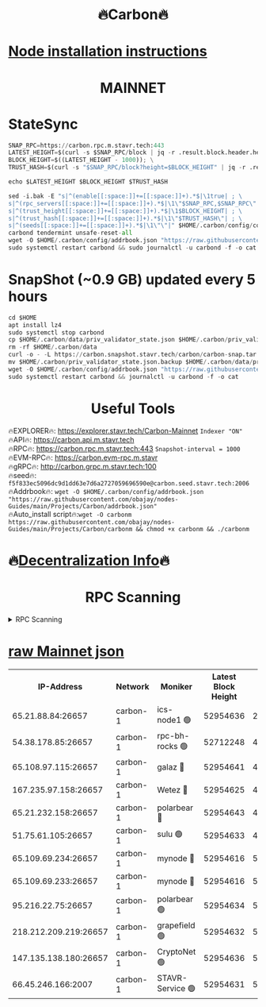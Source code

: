 <h1 align="center"> 🔥Carbon🔥</h1>

[Node installation instructions](https://github.com/obajay/nodes-Guides/tree/main/Projects/Carbon)
=
<h1 align="center"> MAINNET</h1>

# StateSync
```python
SNAP_RPC=https://carbon.rpc.m.stavr.tech:443
LATEST_HEIGHT=$(curl -s $SNAP_RPC/block | jq -r .result.block.header.height); \
BLOCK_HEIGHT=$((LATEST_HEIGHT - 1000)); \
TRUST_HASH=$(curl -s "$SNAP_RPC/block?height=$BLOCK_HEIGHT" | jq -r .result.block_id.hash)

echo $LATEST_HEIGHT $BLOCK_HEIGHT $TRUST_HASH

sed -i.bak -E "s|^(enable[[:space:]]+=[[:space:]]+).*$|\1true| ; \
s|^(rpc_servers[[:space:]]+=[[:space:]]+).*$|\1\"$SNAP_RPC,$SNAP_RPC\"| ; \
s|^(trust_height[[:space:]]+=[[:space:]]+).*$|\1$BLOCK_HEIGHT| ; \
s|^(trust_hash[[:space:]]+=[[:space:]]+).*$|\1\"$TRUST_HASH\"| ; \
s|^(seeds[[:space:]]+=[[:space:]]+).*$|\1\"\"|" $HOME/.carbon/config/config.toml
carbond tendermint unsafe-reset-all
wget -O $HOME/.carbon/config/addrbook.json "https://raw.githubusercontent.com/obajay/nodes-Guides/main/Projects/Carbon/addrbook.json"
sudo systemctl restart carbond && sudo journalctl -u carbond -f -o cat
```
# SnapShot (~0.9 GB) updated every 5 hours
```python
cd $HOME
apt install lz4
sudo systemctl stop carbond
cp $HOME/.carbon/data/priv_validator_state.json $HOME/.carbon/priv_validator_state.json.backup
rm -rf $HOME/.carbon/data
curl -o - -L https://carbon.snapshot.stavr.tech/carbon/carbon-snap.tar.lz4 | lz4 -c -d - | tar -x -C $HOME/.carbon --strip-components 2
mv $HOME/.carbon/priv_validator_state.json.backup $HOME/.carbon/data/priv_validator_state.json
wget -O $HOME/.carbon/config/addrbook.json "https://raw.githubusercontent.com/obajay/nodes-Guides/main/Projects/Carbon/addrbook.json"
sudo systemctl restart carbond && journalctl -u carbond -f -o cat
```

 <h1 align="center"> Useful Tools</h1>

🔥EXPLORER🔥:     https://explorer.stavr.tech/Carbon-Mainnet        `Indexer "ON"` \
🔥API🔥:          https://carbon.api.m.stavr.tech \
🔥RPC🔥:          https://carbon.rpc.m.stavr.tech:443              `Snapshot-interval = 1000` \
🔥EVM-RPC🔥:      https://carbon.evm-rpc.m.stavr \
🔥gRPC🔥:         http://carbon.grpc.m.stavr.tech:100 \
🔥seed🔥:      `f5f833ec5096dc9d1dd63e7d6a2727059696590e@carbon.seed.stavr.tech:2006` \
🔥Addrbook🔥:  `wget -O $HOME/.carbon/config/addrbook.json "https://raw.githubusercontent.com/obajay/nodes-Guides/main/Projects/Carbon/addrbook.json"` \
🔥Auto_install script🔥:`wget -O carbonm https://raw.githubusercontent.com/obajay/nodes-Guides/main/Projects/Carbon/carbonm && chmod +x carbonm && ./carbonm`

🔥[Decentralization Info](https://github.com/obajay/StateSync-snapshots/tree/main/Projects/Carbon/Decentralization)🔥
=
<h1 align="center"> RPC Scanning</h1>

<details>
<summary>RPC Scanning</summary>

<h2 align="center"> We scan nodes in real time every 4 hours. And we provide the final result of RPC endpoints.
We cannot influence the operation of these nodes in any way. </h2>


```python
If Voting Power is higher than 0 --> then the Node is a validator of the network and may be subject to attack and be a potential threat to the chain.
```
```python
We marked such validators with a red symbol
```

</details>

[raw Mainnet json](https://rpc-check.carbonm.stavr.tech/carbonm/rpc-carbonm-result.json)
=


<table><tr><th>IP-Address</th><th>Network</th><th>Moniker</th><th>Latest Block Height</th><th>Earliest Block Height</th><th>Catching Up</th><th>Tx Index</th><th>Voting Power</th><th>Scan Time</th></tr><tr><td>65.21.88.84:26657</td><td>carbon-1</td><td>ics-node1 🟢</td><td>52954636</td><td>21164241</td><td>False</td><td>off</td><td>0</td><td>2024-01-28T10:43:09.916683640UTC</td></tr><tr><td>54.38.178.85:26657</td><td>carbon-1</td><td>rpc-bh-rocks 🟢</td><td>52712248</td><td>45292001</td><td>False</td><td>on</td><td>0</td><td>2024-01-28T10:43:33.708695537UTC</td></tr><tr><td>65.108.97.115:26657</td><td>carbon-1</td><td>galaz 🔴</td><td>52954641</td><td>47374001</td><td>False</td><td>on</td><td>11236193267</td><td>2024-01-28T10:43:20.791431567UTC</td></tr><tr><td>167.235.97.158:26657</td><td>carbon-1</td><td>Wetez 🔴</td><td>52954625</td><td>48067570</td><td>False</td><td>on</td><td>1329958412</td><td>2024-01-28T10:42:44.726406066UTC</td></tr><tr><td>65.21.232.158:26657</td><td>carbon-1</td><td>polarbear 🔴</td><td>52954643</td><td>48126001</td><td>False</td><td>on</td><td>10843274370</td><td>2024-01-28T10:43:29.293829370UTC</td></tr><tr><td>51.75.61.105:26657</td><td>carbon-1</td><td>sulu 🟢</td><td>52954633</td><td>48742001</td><td>False</td><td>on</td><td>0</td><td>2024-01-28T10:43:01.080582585UTC</td></tr><tr><td>65.109.69.234:26657</td><td>carbon-1</td><td>mynode 🔴</td><td>52954616</td><td>50560001</td><td>False</td><td>off</td><td>12836496652</td><td>2024-01-28T10:42:28.054638499UTC</td></tr><tr><td>65.109.69.233:26657</td><td>carbon-1</td><td>mynode 🔴</td><td>52954616</td><td>50610001</td><td>False</td><td>off</td><td>8715137386</td><td>2024-01-28T10:42:27.728703952UTC</td></tr><tr><td>95.216.22.75:26657</td><td>carbon-1</td><td>polarbear 🟢</td><td>52954634</td><td>52338001</td><td>False</td><td>on</td><td>0</td><td>2024-01-28T10:43:07.553483980UTC</td></tr><tr><td>218.212.209.219:26657</td><td>carbon-1</td><td>grapefield 🟢</td><td>52954632</td><td>52371001</td><td>False</td><td>on</td><td>0</td><td>2024-01-28T10:42:58.590543822UTC</td></tr><tr><td>147.135.138.180:26657</td><td>carbon-1</td><td>CryptoNet 🟢</td><td>52954636</td><td>52934001</td><td>False</td><td>on</td><td>0</td><td>2024-01-28T10:43:10.192570959UTC</td></tr><tr><td>66.45.246.166:2007</td><td>carbon-1</td><td>STAVR-Service 🟢</td><td>52954631</td><td>52947001</td><td>False</td><td>on</td><td>0</td><td>2024-01-28T10:42:57.634318780UTC</td></tr></table>